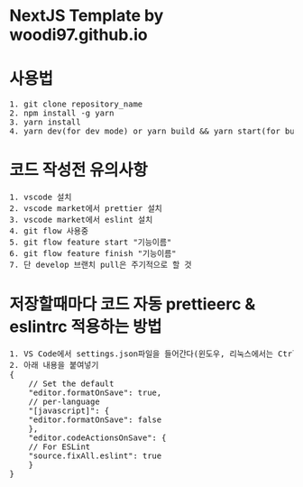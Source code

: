 # NextJS Template by woodi97.github.io

<h1>사용법</h1>
<pre>
1. git clone repository_name
2. npm install -g yarn
3. yarn install
4. yarn dev(for dev mode) or yarn build && yarn start(for build mode)
</pre>

<h1>코드 작성전 유의사항</h1>
<pre>
1. vscode 설치
2. vscode market에서 prettier 설치
3. vscode market에서 eslint 설치
4. git flow 사용중
5. git flow feature start "기능이름"
6. git flow feature finish "기능이름"
7. 단 develop 브랜치 pull은 주기적으로 할 것
</pre>

<h1>저장할때마다 코드 자동 prettieerc & eslintrc 적용하는 방법</h1>
<pre>
1. VS Code에서 settings.json파일을 들어간다(윈도우, 리눅스에서는 Ctrl + ,, 맥에서는 Cmd + , 를 누르고 오른쪽 위에 작은 문서 아이콘 누르면 settings.json 볼 수 있음)
2. 아래 내용을 붙여넣기
{
    // Set the default
    "editor.formatOnSave": true,
    // per-language
    "[javascript]": {
    "editor.formatOnSave": false
    },
    "editor.codeActionsOnSave": {
    // For ESLint
    "source.fixAll.eslint": true
    }
}
</pre>
